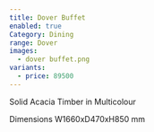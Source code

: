 ```yaml
---
title: Dover Buffet
enabled: true
Category: Dining
range: Dover
images:
  - dover buffet.png
variants:
  - price: 89500
---
```


Solid Acacia Timber in Multicolour

Dimensions
W1660xD470xH850 mm